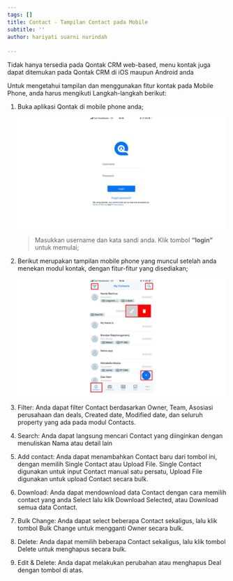 ```yaml
---
tags: []
title: Contact - Tampilan Contact pada Mobile
subtitle: ''
author: hariyati suarni nurindah

---
```

Tidak hanya tersedia pada Qontak CRM web-based, menu kontak juga dapat ditemukan pada Qontak CRM di iOS maupun Android anda

Untuk mengetahui tampilan dan menggunakan fitur kontak pada Mobile Phone, anda harus mengikuti Langkah-langkah berikut:

1. Buka aplikasi Qontak di mobile phone anda;

   ![](/uploads/kontakmobile.PNG)

   > Masukkan username dan kata sandi anda. Klik tombol **“login”** untuk memulai;
2. Berikut merupakan tampilan mobile phone yang muncul setelah anda menekan modul kontak, dengan fitur-fitur yang disediakan;

   ![](/uploads/kontakmobile1.PNG)
3. Filter: Anda dapat filter Contact berdasarkan Owner, Team, Asosiasi perusahaan dan deals, Created date, Modified date, dan seluruh property yang ada pada modul Contacts.
4. Search: Anda dapat langsung mencari Contact yang diinginkan dengan menuliskan Nama atau detail lain
5. Add contact: Anda dapat menambahkan Contact baru dari tombol ini, dengan memilih Single Contact atau Upload File. Single Contact digunakan untuk input Contact manual satu persatu, Upload File digunakan untuk upload Contact secara bulk.
6. Download: Anda dapat mendownload data Contact dengan cara memilih contact yang anda Select lalu klik Download Selected, atau Download semua data Contact.
7. Bulk Change: Anda dapat select beberapa Contact sekaligus, lalu klik tombol Bulk Change untuk mengganti Owner secara bulk.
8. Delete: Anda dapat memilih beberapa Contact sekaligus, lalu klik tombol Delete untuk menghapus secara bulk.
9. Edit & Delete: Anda dapat melakukan perubahan atau menghapus Deal dengan tombol di atas.